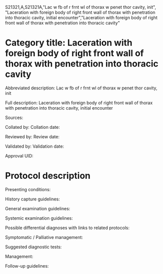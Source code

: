 S21321,A,S21321A,"Lac w fb of r frnt wl of thorax w penet thor cavity, init", "Laceration with foreign body of right front wall of thorax with penetration into thoracic cavity, initial encounter","Laceration with foreign body of right front wall of thorax with penetration into thoracic cavity"
# Category title: Laceration with foreign body of right front wall of thorax with penetration into thoracic cavity

Abbreviated description: Lac w fb of r frnt wl of thorax w penet thor cavity, init

Full description: Laceration with foreign body of right front wall of thorax with penetration into thoracic cavity, initial encounter

Sources:

Collated by:
Collation date:

Reviewed by:
Review date:

Validated by:
Validation date:

Approval UID:

# Protocol description

Presenting conditions:

History capture guidelines:

General examination guidelines:

Systemic examination guidelines:

Possible differential diagnoses with links to related protocols:

Symptomatic / Palliative management:

Suggested diagnostic tests:

Management:

Follow-up guidelines:

